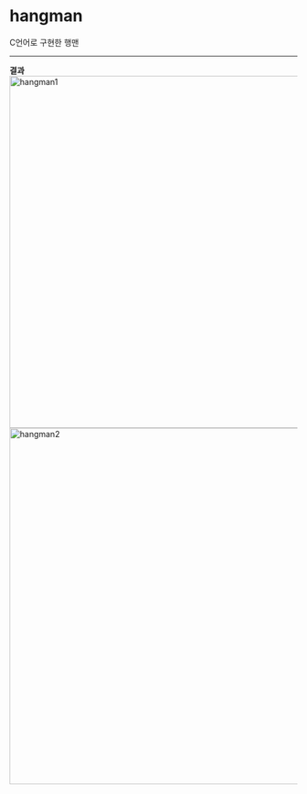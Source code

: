 # hangman
C언어로 구현한 행맨
***************************************************************************************************************
**결과**<br/>
<img width="616" alt="hangman1" src="https://user-images.githubusercontent.com/109197023/195829406-2269b3e9-4aa0-4b2d-99b1-1b39ef48bb0a.PNG">
<img width="623" alt="hangman2" src="https://user-images.githubusercontent.com/109197023/195829648-9a1038c8-a592-4531-9ac8-c4c4ddcf2269.PNG">

